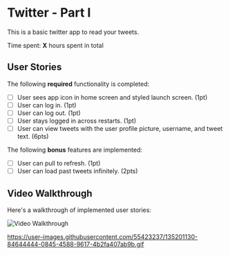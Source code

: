 # Twitter - Part I

This is a basic twitter app to read your tweets.

Time spent: **X** hours spent in total

## User Stories

The following **required** functionality is completed:

- [ ] User sees app icon in home screen and styled launch screen. (1pt)
- [ ] User can log in. (1pt)
- [ ] User can log out. (1pt)
- [ ] User stays logged in across restarts. (1pt)
- [ ] User can view tweets with the user profile picture, username, and tweet text. (6pts)

The following **bonus** features are implemented:

- [ ] User can pull to refresh. (1pt)
- [ ] User can load past tweets infinitely. (2pts)

## Video Walkthrough

Here's a walkthrough of implemented user stories:

<img src=' ![TwitterDemoNew2](https://user-images.githubusercontent.com/55423237/135200345-eed17e59-842f-40e8-92ed-deb9f2ba03ac.gif)' title='Video Walkthrough' width='' alt='Video Walkthrough' />

https://user-images.githubusercontent.com/55423237/135201130-84644444-0845-4588-9617-4b2fa407ab9b.gif
